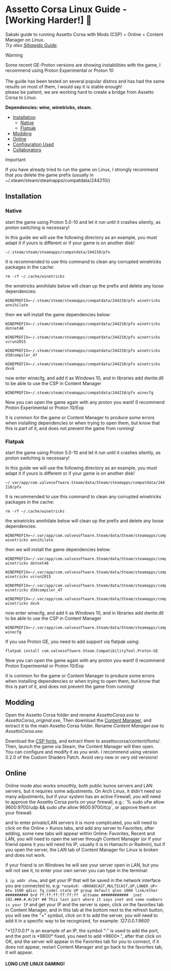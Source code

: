 # Assetto Corsa Linux Guide - [Working Harder!] 🌠 
Sakaki guide to running Assetto Corsa with Mods (CSP) + Online + Content Manager on Linux.<br>
*Try also [Sihawido Guide](https://github.com/sihawido/assettocorsa-linux-setup/).*<br>

> [!WARNING]
> Some recent GE-Proton versions are showing instabilities with the game, I recommend using Proton Experimental or Proton 10<br>  
> The guide has been tested on several popular distros and has had the same results on most of them, I would say it is stable enough!<br>
> please be patient, we are working hard to create a bridge from Assetto Corsa to Linux.

__Dependencies: wine, winetricks, steam.__

- [Installation](#installation)
  - [Native](#native)
  - [Flatpak](#flatpak)
- [Modding](#modding)
- [Online](#online)
- [Configuration Used](doc)
- [Collaborators](doc/thanks-to-collaborators.md)

> [!IMPORTANT]
> <p>If you have already tried to run the game on Linux, I strongly recommend that you delete the game prefix (usually in ~/.steam/steam/steamapps/compatdata/244210/)

## Installation
 ### Native

start the game using Proton 5.0-10 and let it run until it crashes silently, as proton switching is necessary!

In this guide we will use the following directory as an example, you must adapt it if yours is different or if your game is on another disk!

`~/.steam/steam/steamapps/compatdata/244210/pfx`

It is recommended to use this command to clean any corrupted winetricks packages in the cache:

	rm -rf ~/.cache/winetricks

the winetricks annihilate below will clean up the prefix and delete any loose dependencies:

	WINEPREFIX=~/.steam/steam/steamapps/compatdata/244210/pfx winetricks annihilate

then we will install the game dependencies below:

	WINEPREFIX=~/.steam/steam/steamapps/compatdata/244210/pfx winetricks dotnet48

	WINEPREFIX=~/.steam/steam/steamapps/compatdata/244210/pfx winetricks vcrun2015
	
	WINEPREFIX=~/.steam/steam/steamapps/compatdata/244210/pfx winetricks d3dcompiler_47
	
	WINEPREFIX=~/.steam/steam/steamapps/compatdata/244210/pfx winetricks dxvk
	
now enter winecfg, and add it as Windows 10, and in libraries add dwrite.dll to be able to use the CSP in Content Manager

	WINEPREFIX=~/.steam/steam/steamapps/compatdata/244210/pfx winecfg

<p>Now you can open the game again with any proton you want! (I recommend Proton Experimental or Proton 10/Exp</p>
<p>It is common for the game or Content Manager to produce some errors when installing dependencies or when trying to open them, but know that this is part of it, and does not prevent the game from running!</p>

 ### Flatpak
 
start the game using Proton 5.0-10 and let it run until it crashes silently, as proton switching is necessary!

In this guide we will use the following directory as an example, you must adapt it if yours is different or if your game is on another disk!

`~/.var/app/com.valvesoftware.Steam/data/Steam/steamapps/compatdata/244210/pfx`

It is recommended to use this command to clean any corrupted winetricks packages in the cache:

	rm -rf ~/.cache/winetricks

the winetricks annihilate below will clean up the prefix and delete any loose dependencies:

	WINEPREFIX=~/.var/app/com.valvesoftware.Steam/data/Steam/steamapps/compatdata/244210/pfx winetricks annihilate

then we will install the game dependencies below:

	WINEPREFIX=~/.var/app/com.valvesoftware.Steam/data/Steam/steamapps/compatdata/244210/pfx winetricks dotnet48

	WINEPREFIX=~/.var/app/com.valvesoftware.Steam/data/Steam/steamapps/compatdata/244210/pfx winetricks vcrun2015
	
	WINEPREFIX=~/.var/app/com.valvesoftware.Steam/data/Steam/steamapps/compatdata/244210/pfx winetricks d3dcompiler_47
	
	WINEPREFIX=~/.var/app/com.valvesoftware.Steam/data/Steam/steamapps/compatdata/244210/pfx winetricks dxvk
now enter winecfg, and add it as Windows 10, and in libraries add dwrite.dll to be able to use the CSP in Content Manager
	
	WINEPREFIX=~/.var/app/com.valvesoftware.Steam/data/Steam/steamapps/compatdata/244210/pfx winecfg
	
If you use Proton GE, you need to add support via flatpak using:

	flatpak install com.valvesoftware.Steam.CompatibilityTool.Proton-GE
<p>Now you can open the game again with any proton you want! (I recommend Proton Experimental or Proton 10/Exp</p>
<p>It is common for the game or Content Manager to produce some errors when installing dependencies or when trying to open them, but know that this is part of it, and does not prevent the game from running!</p>
 
## Modding

Open the Assetto Corsa folder and rename *AssettoCorsa.exe* to *AssettoCorsa_original.exe*, Then download the [Content Manager](https://assettocorsa.club/content-manager.html), and extract it to the main Assetto Corsa folder. Rename *Content Manager.exe* to *AssettoCorsa.exe*.  
	
Download the [CSP fonts](https://acstuff.club/u/blob/ac-fonts.zip), and extract them to assettocorsa/content/fonts/. Then, launch the game via Steam, the Content Manager will then open.  
You can configure and modify it as you wish. I recommend using version 0.2.0 of the Custom Shaders Patch. Avoid very new or very old versions!

## Online

<p>Online mode also works smoothly, both public kunos servers and LAN servers, but it requires some adjustments. On Arch Linux, it didn't need so many adjustments, but if your system has an active Firewall, you will need to approve the Assetto Corsa ports on your firewall, e.g.: `% sudo ufw allow 9600:9700/udp && sudo ufw allow 9600:9700/tcp`, or approve them on your firewall.</p>

<p>and to enter private/LAN servers it is more complicated, you will need to click on the Online > Kunos tabs, and add any server to Favorites, after adding, some new tabs will appear within Online: Favorites, Recent and LAN, you will need to open the server through Content Manager (or if your friend opens it you will need his IP, usually it is in Hamachi or Radmin), but if you open the server, the LAN tab of Content Manager for Linux is broken and does not work.</p>
</p>if your friend is on Windows he will see your server open in LAN, but you will not see it, to enter your own server you can type in the terminal: 
<p>
  
`$ ip addr show`, and get your IP that will be saved in the network interface you are connected to, e.g: `*enp4s0: <BROADCAST,MULTICAST,UP,LOWER_UP> mtu 1500 qdisc fq_codel state UP group default qlen 1000
link/ether ########## brd ff:ff:ff:ff:ff:ff 
altname ############ 
inet 192.###.#.#/24* ## This last part where it says inet and some numbers is your IP`
and get your IP and the server is open, click on the favorites tab in Content Manager, and in this tab at the bottom next to the refresh button, you will see the "+" symbol, click on it to add the server, you will need to add it in a specific way to be recognized, for example: *127.0.0.1:9600*</p>
<p>"*127.0.0.1* is an example of an IP, the symbol ":" is used to add the port, and the port is *9600* fixed, you need to add *9600*.", after that click on OK, and the server will appear in the Favorites tab for you to connect, if it does not appear, restart Content Manager and go back to the favorites tab, it will appear.
</p>

#### LONG LIVE LINUX GAMING!

